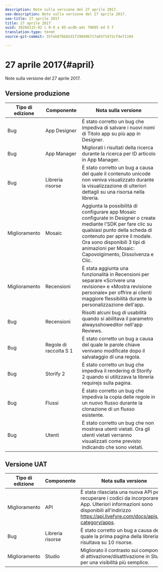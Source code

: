 ```yaml
---
description: Note sulla versione del 27 aprile 2017.
seo-description: Note sulla versione del 27 aprile 2017.
seo-title: 27 aprile 2017
title: 27 aprile 2017
uuid: 30284115-92 c 0-4 a 85-acdb-adc 70605 ed 5 f
translation-type: tm+mt
source-git-commit: 35feb87bb82d1f298496717a65f1972cf4e71104

---
```



# 27 aprile 2017{#april}

Note sulla versione del 27 aprile 2017.

## Versione produzione

| **Tipo di edizione** | **Componente** | **Nota sulla versione** |
|---|---|---|
| Bug | App Designer | È stato corretto un bug che impediva di salvare i nuovi nomi di Titolo app su più app in Designer. |
| Bug | App Manager | Migliorati i risultati della ricerca durante la ricerca per ID articolo in App Manager. |
| Bug | Libreria risorse | È stato corretto un bug a causa del quale il contenuto unicode non veniva visualizzato durante la visualizzazione di ulteriori dettagli su una risorsa nella libreria. |
| Miglioramento | Mosaic | Aggiunta la possibilità di configurare app Mosaic configurate in Designer o create mediante l'SDK per fare clic su qualsiasi punto della scheda di contenuto per aprire il modale. Ora sono disponibili 3 tipi di animazioni per Mosaic: Capovolgimento, Dissolvenza e Clic. |
| Miglioramento | Recensioni | È stata aggiunta una funzionalità in Recensioni per separare «Scrivere una revisione» e «Mostra revisione personale» per offrire ai clienti maggiore flessibilità durante la personalizzazione dell'app. |
| Bug | Recensioni | Risolti alcuni bug di usabilità quando si abilitava il parametro alwaysshoweditor nell'app Reviews. |
| Bug | Regole di raccolta S 1 | È stato corretto un bug a causa del quale le parole chiave venivano modificate dopo il salvataggio di una regola. |
| Bug | Storify 2 | È stato corretto un bug che impediva il rendering di Storify 2 quando si utilizzava la libreria requirejs sulla pagina. |
| Bug | Flussi | È stato corretto un bug che impediva la copia delle regole in un nuovo flusso durante la clonazione di un flusso esistente. |
| Bug | Utenti | È stato corretto un bug che non mostrava utenti vietati. Ora gli utenti vietati verranno visualizzati come previsto indicando che sono vietati. |

## Versione UAT

| **Tipo di edizione** | **Componente** | **Nota sulla versione** |
|---|---|---|
| Miglioramento | API | È stata rilasciata una nuova API per recuperare i codici da incorporare App. Ulteriori informazioni sono disponibili all'indirizzo https://api.livefyre.com/docs/apis/by-category/apps. |
| Bug | Libreria risorse | È stato corretto un bug a causa del quale la prima pagina della libreria risultava su 10 risorse. |
| Miglioramento | Studio | Migliorato il contrasto sui componenti di attivazione/disattivazione in Studio per una visibilità più semplice. |

